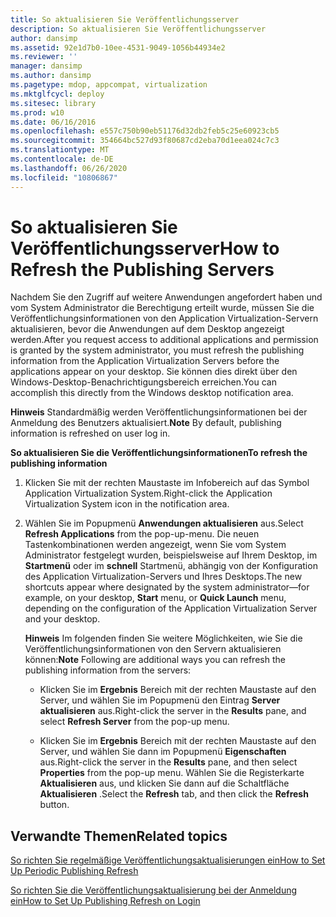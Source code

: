 ```yaml
---
title: So aktualisieren Sie Veröffentlichungsserver
description: So aktualisieren Sie Veröffentlichungsserver
author: dansimp
ms.assetid: 92e1d7b0-10ee-4531-9049-1056b44934e2
ms.reviewer: ''
manager: dansimp
ms.author: dansimp
ms.pagetype: mdop, appcompat, virtualization
ms.mktglfcycl: deploy
ms.sitesec: library
ms.prod: w10
ms.date: 06/16/2016
ms.openlocfilehash: e557c750b90eb51176d32db2feb5c25e60923cb5
ms.sourcegitcommit: 354664bc527d93f80687cd2eba70d1eea024c7c3
ms.translationtype: MT
ms.contentlocale: de-DE
ms.lasthandoff: 06/26/2020
ms.locfileid: "10806867"
---
```

# <span data-ttu-id="3034f-103">So aktualisieren Sie Veröffentlichungsserver</span><span class="sxs-lookup"><span data-stu-id="3034f-103">How to Refresh the Publishing Servers</span></span>


<span data-ttu-id="3034f-104">Nachdem Sie den Zugriff auf weitere Anwendungen angefordert haben und vom System Administrator die Berechtigung erteilt wurde, müssen Sie die Veröffentlichungsinformationen von den Application Virtualization-Servern aktualisieren, bevor die Anwendungen auf dem Desktop angezeigt werden.</span><span class="sxs-lookup"><span data-stu-id="3034f-104">After you request access to additional applications and permission is granted by the system administrator, you must refresh the publishing information from the Application Virtualization Servers before the applications appear on your desktop.</span></span> <span data-ttu-id="3034f-105">Sie können dies direkt über den Windows-Desktop-Benachrichtigungsbereich erreichen.</span><span class="sxs-lookup"><span data-stu-id="3034f-105">You can accomplish this directly from the Windows desktop notification area.</span></span>

<span data-ttu-id="3034f-106">**Hinweis**  Standardmäßig werden Veröffentlichungsinformationen bei der Anmeldung des Benutzers aktualisiert.</span><span class="sxs-lookup"><span data-stu-id="3034f-106">**Note** By default, publishing information is refreshed on user log in.</span></span>

 

**<span data-ttu-id="3034f-107">So aktualisieren Sie die Veröffentlichungsinformationen</span><span class="sxs-lookup"><span data-stu-id="3034f-107">To refresh the publishing information</span></span>**

1.  <span data-ttu-id="3034f-108">Klicken Sie mit der rechten Maustaste im Infobereich auf das Symbol Application Virtualization System.</span><span class="sxs-lookup"><span data-stu-id="3034f-108">Right-click the Application Virtualization System icon in the notification area.</span></span>

2.  <span data-ttu-id="3034f-109">Wählen Sie im Popupmenü **Anwendungen aktualisieren** aus.</span><span class="sxs-lookup"><span data-stu-id="3034f-109">Select **Refresh Applications** from the pop-up-menu.</span></span> <span data-ttu-id="3034f-110">Die neuen Tastenkombinationen werden angezeigt, wenn Sie vom System Administrator festgelegt wurden, beispielsweise auf Ihrem Desktop, im **Startmenü** oder im **schnell** Startmenü, abhängig von der Konfiguration des Application Virtualization-Servers und Ihres Desktops.</span><span class="sxs-lookup"><span data-stu-id="3034f-110">The new shortcuts appear where designated by the system administrator—for example, on your desktop, **Start** menu, or **Quick Launch** menu, depending on the configuration of the Application Virtualization Server and your desktop.</span></span>

    <span data-ttu-id="3034f-111">**Hinweis**  Im folgenden finden Sie weitere Möglichkeiten, wie Sie die Veröffentlichungsinformationen von den Servern aktualisieren können:</span><span class="sxs-lookup"><span data-stu-id="3034f-111">**Note** Following are additional ways you can refresh the publishing information from the servers:</span></span>

    -   <span data-ttu-id="3034f-112">Klicken Sie im **Ergebnis** Bereich mit der rechten Maustaste auf den Server, und wählen Sie im Popupmenü den Eintrag **Server aktualisieren** aus.</span><span class="sxs-lookup"><span data-stu-id="3034f-112">Right-click the server in the **Results** pane, and select **Refresh Server** from the pop-up menu.</span></span>

    -   <span data-ttu-id="3034f-113">Klicken Sie im **Ergebnis** Bereich mit der rechten Maustaste auf den Server, und wählen Sie dann im Popupmenü **Eigenschaften** aus.</span><span class="sxs-lookup"><span data-stu-id="3034f-113">Right-click the server in the **Results** pane, and then select **Properties** from the pop-up menu.</span></span> <span data-ttu-id="3034f-114">Wählen Sie die Registerkarte **Aktualisieren** aus, und klicken Sie dann auf die Schaltfläche **Aktualisieren** .</span><span class="sxs-lookup"><span data-stu-id="3034f-114">Select the **Refresh** tab, and then click the **Refresh** button.</span></span>

     

## <span data-ttu-id="3034f-115">Verwandte Themen</span><span class="sxs-lookup"><span data-stu-id="3034f-115">Related topics</span></span>


[<span data-ttu-id="3034f-116">So richten Sie regelmäßige Veröffentlichungsaktualisierungen ein</span><span class="sxs-lookup"><span data-stu-id="3034f-116">How to Set Up Periodic Publishing Refresh</span></span>](how-to-set-up-periodic-publishing-refresh.md)

[<span data-ttu-id="3034f-117">So richten Sie die Veröffentlichungsaktualisierung bei der Anmeldung ein</span><span class="sxs-lookup"><span data-stu-id="3034f-117">How to Set Up Publishing Refresh on Login</span></span>](how-to-set-up-publishing-refresh-on-login.md)

 

 





